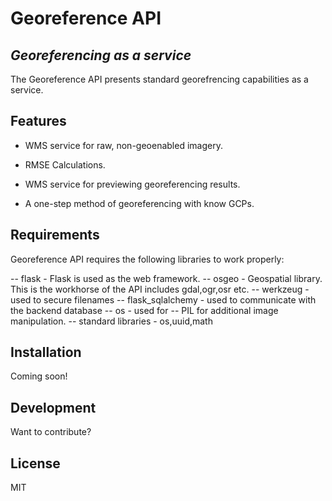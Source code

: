 # Georeference API
## _Georeferencing as a service_


The Georeference API presents standard georefrencing capabilities as a service.


## Features

- WMS service for raw, non-geoenabled imagery.
- RMSE Calculations.
- WMS service for previewing georeferencing results.


- A one-step method of georeferencing with know GCPs.


## Requirements

Georeference API requires the following libraries to work properly:


-- flask - Flask is used as the web framework.
-- osgeo - Geospatial library. This is the workhorse of the API includes gdal,ogr,osr etc.
-- werkzeug - used to secure filenames
-- flask_sqlalchemy - used to communicate with the backend database
-- os - used for 
-- PIL for additional image manipulation.
-- standard libraries - os,uuid,math




## Installation

Coming soon!

## Development

Want to contribute? 


## License

MIT
